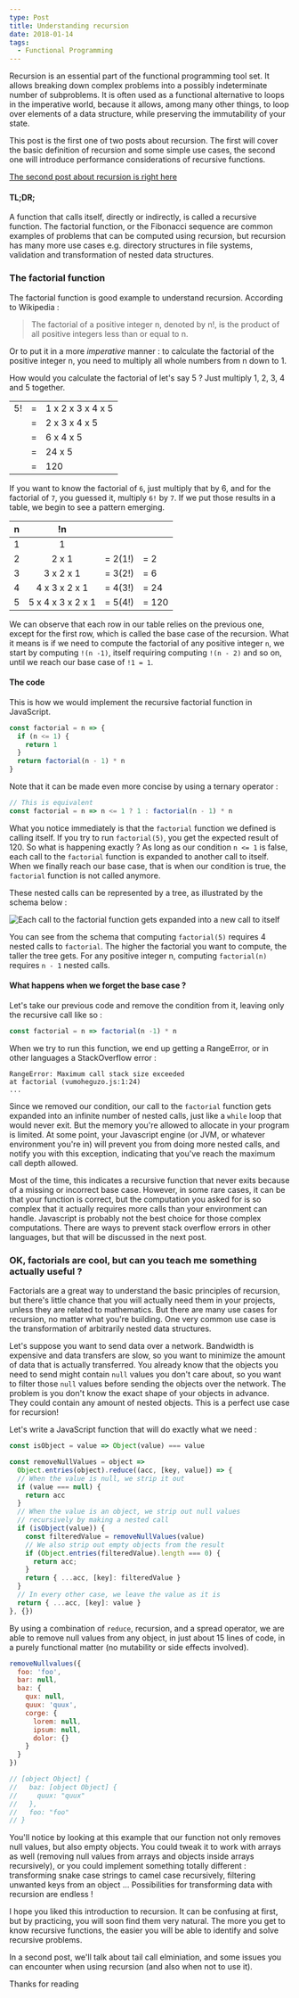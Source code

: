 ```yaml
---
type: Post
title: Understanding recursion
date: 2018-01-14
tags:
  - Functional Programming
---
```

Recursion is an essential part of the functional programming tool set. It allows breaking down complex problems into a possibly
indeterminate number of subproblems. It is often used as a functional alternative to loops
in the imperative world, because it allows, among many other things, to loop over elements
of a data structure, while preserving the immutability of your state.

This post is the first one of two posts about recursion. The first will cover the basic definition of recursion
and some simple use cases, the second one will introduce performance considerations of recursive functions.

[The second post about recursion is right here](/blog/recursion-performance)

#### TL;DR;

A function that calls itself, directly or indirectly, is called a recursive function. The factorial function, or the Fibonacci sequence are
common examples of problems that can be computed using recursion, but recursion has many more use cases e.g. directory structures in file systems,
validation and transformation of nested data structures.

### The factorial function

The factorial function is good example to understand recursion. According to Wikipedia :

> The factorial of a positive integer n, denoted by n!, is the product of all positive integers less than or equal to n.

Or to put it in a more _imperative_ manner : to calculate the factorial of the positive
integer n, you need to multiply all whole numbers from n down to 1.

How would you calculate the factorial of let's say 5 ? Just multiply 1, 2, 3, 4 and 5 together.

|    |   |                   |
|----|---|-------------------|
| 5! | = | 1 x 2 x 3 x 4 x 5 |
|    | = | 2 x 3 x 4 x 5     |
|    | = | 6 x 4 x 5         |
|    | = | 24 x 5            |
|    | = | 120               |

If you want to know the factorial of `6`, just multiply that by 6, and for the factorial of `7`, you guessed it,
multiply `6!` by `7`. If we put those results in a table, we begin to see a pattern emerging.

| n | !n                |         |       |
|:-:|:-----------------:|:-------:|-------|
| 1 | 1                 |         |       |
| 2 | 2 x 1             | = 2(1!) | = 2   |
| 3 | 3 x 2 x 1         | = 3(2!) | = 6   |
| 4 | 4 x 3 x 2 x 1     | = 4(3!) | = 24  |
| 5 | 5 x 4 x 3 x 2 x 1 | = 5(4!) | = 120 |

We can observe that each row in our table relies on the previous one, except for the first row, which is called
the base case of the recursion. What it means is if we need to compute the factorial of any positive integer `n`,
we start by computing `!(n -1)`, itself requiring computing `!(n - 2)` and so on, until we reach our base case
of `!1 = 1`.

#### The code

This is how we would implement the recursive factorial function in JavaScript.

```javascript
const factorial = n => {
  if (n <= 1) {
    return 1
  }
  return factorial(n - 1) * n
}
```

Note that it can be made even more concise by using a ternary operator :

```javascript
// This is equivalent
const factorial = n => n <= 1 ? 1 : factorial(n - 1) * n
```

What you notice immediately is that the `factorial` function we defined is calling itself. If you try to run `factorial(5)`,
you get the expected result of 120. So what is happening exactly ? As long as our condition `n <= 1` is false,
each call to the `factorial` function is expanded to another call to itself. When we finally reach our base case, that is when
our condition is true, the `factorial` function is not called anymore.

These nested calls can be represented by a tree, as illustrated by the schema below :

![Each call to the factorial function gets expanded into a new call to itself](../../assets/images/factorial-tree.png)

You can see from the schema that computing `factorial(5)` requires 4 nested calls to `factorial`. The higher the
factorial you want to compute, the taller the tree gets. For any positive integer n, computing `factorial(n)` requires `n - 1`
nested calls.

#### What happens when we forget the base case ?

Let's take our previous code and remove the condition from it, leaving only the recursive call like so :

```javascript
const factorial = n => factorial(n -1) * n
```

When we try to run this function, we end up getting a RangeError, or in other languages a StackOverflow error :

```
RangeError: Maximum call stack size exceeded
at factorial (vumoheguzo.js:1:24)
...
```

Since we removed our condition, our call to the `factorial` function gets expanded into an infinite number of nested calls, just like a `while` loop that would
never exit. But the memory you're allowed to allocate in your program is limited. At some point, your Javascript engine (or JVM, or whatever environment you're in)
will prevent you from doing more nested calls, and notify you with this exception, indicating that you've reach the maximum call depth allowed.

Most of the time, this indicates a recursive function that never exits because of a missing or incorrect base case. However, in some rare cases, 
it can be that your function is correct, but the computation you asked for is so complex that it actually requires more calls than your environment can handle. 
Javascript is probably not the best choice for those complex computations. There are ways to prevent stack
overflow errors in other languages, but that will be discussed in the next post.

### OK, factorials are cool, but can you teach me something actually useful ?

Factorials are a great way to understand the basic principles of recursion, but there's little chance that you will actually need them in your projects,
unless they are related to mathematics. But there are many use cases for recursion, no matter what you're building. One very common use case is
the transformation of arbitrarily nested data structures.

Let's suppose you want to send data over a network. Bandwidth is expensive and data transfers are slow, so you want to minimize the amount 
of data that is actually transferred. You already know that the objects you need to send might contain `null` values you don't care about, 
so you want to filter those `null` values before sending the objects over the network.
The problem is you don't know the exact shape of your objects in advance. They could contain any amount of nested objects. 
This is a perfect use case for recursion!

Let's write a JavaScript function that will do exactly what we need :

```javascript
const isObject = value => Object(value) === value

const removeNullValues = object =>
  Object.entries(object).reduce((acc, [key, value]) => {
  // When the value is null, we strip it out
  if (value === null) {
    return acc
  }
  // When the value is an object, we strip out null values
  // recursively by making a nested call
  if (isObject(value)) {
    const filteredValue = removeNullValues(value)
    // We also strip out empty objects from the result
    if (Object.entries(filteredValue).length === 0) {
      return acc;
    }
    return { ...acc, [key]: filteredValue }
  }
  // In every other case, we leave the value as it is
  return { ...acc, [key]: value }
}, {})
```

By using a combination of `reduce`, recursion, and a spread operator, we are able to remove null values from any object, in just about 15 lines of code, in a purely
functional matter (no mutability or side effects involved).

```javascript
removeNullvalues({
  foo: 'foo',
  bar: null,
  baz: {
    qux: null,
    quux: 'quux',
    corge: {
      lorem: null,
      ipsum: null,
      dolor: {}
    }
  }
})

// [object Object] {
//   baz: [object Object] {
//     quux: "quux"
//   },
//   foo: "foo"
// }
```

You'll notice by looking at this example that our function not only removes null values, but also empty objects. You could tweak it to work with arrays as well (removing null values from arrays
and objects inside arrays recursively), or you could implement something totally different : transforming snake case strings to camel case recursively, filtering unwanted keys from an object ...
Possibilities for transforming data with recursion are endless !

I hope you liked this introduction to recursion. It can be confusing at first, but by practicing, you will soon find them very natural.
The more you get to know recursive functions, the easier you will be able to identify and solve recursive problems. 

In a second post, we'll talk about tail call elminiation, and some issues you can encounter when using recursion (and also when not to use it).

Thanks for reading
